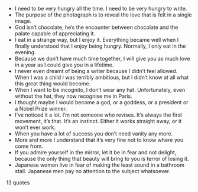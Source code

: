  - I need to be very hungry all the time. I need to be very hungry to write.
 - The purpose of the photograph is to reveal the love that is felt in a single image.
 - God isn’t chocolate, he’s the encounter between chocolate and the palate capable of appreciating it.
 - I eat in a strange way, but I enjoy it. Everything became well when I finally understood that I enjoy being hungry. Normally, I only eat in the evening.
 - Because we don’t have much time together, I will give you as much love in a year as I could give you in a lifetime.
 - I never even dreamt of being a writer because I didn’t feel allowed. When I was a child I was terribly ambitious, but I didn’t know at all what this great thing would become.
 - When I want to be incognito, I don’t wear any hat. Unfortunately, even without the hat, they now recognise me in Paris.
 - I thought maybe I would become a god, or a goddess, or a president or a Nobel Prize winner.
 - I’ve noticed it a lot. I’m not someone who revises. It’s always the first movement, it’s that. It’s an instinct. Either it works straight away, or it won’t ever work.
 - When you have a lot of success you don’t need vanity any more.
 - More and more I understand that it’s very fine not to know where you come from.
 - If you admire yourself in the mirror, let it be in fear and not delight, because the only thing that beauty will bring to you is terror of losing it.
 - Japanese women live in fear of making the least sound in a bathroom stall. Japanese men pay no attention to the subject whatsoever.

13 quotes